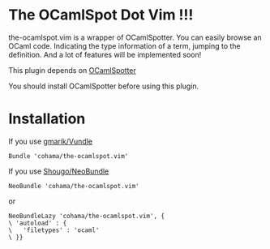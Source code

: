 The OCamlSpot Dot Vim !!!
========================================

the-ocamlspot.vim is a wrapper of OCamlSpotter.
You can easily browse an OCaml code.
Indicating the type information of a term, jumping to the definition.
And a lot of features will be implemented soon!

This plugin depends on [OCamlSpotter](http://opam.ocamlpro.com/pkg/ocamlspot.4.00.1.2.1.2.html)

You should install OCamlSpotter before using this plugin.


Installation
========================================
If you use [gmarik/Vundle](https://github.com/gmarik/vundle)
```VimL
Bundle 'cohama/the-ocamlspot.vim'
```

If you use [Shougo/NeoBundle](https://github.com/Shougo/neobundle.vim)
```VimL
NeoBundle 'cohama/the-ocamlspot.vim'
```

or

```VimL
NeoBundleLazy 'cohama/the-ocamlspot.vim', {
\ 'autoload' : {
\   'filetypes' : 'ocaml'
\ }}
```
